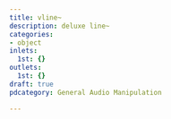 ```yaml
---
title: vline~
description: deluxe line~
categories:
- object
inlets:
  1st: {}
outlets:
  1st: {}
draft: true
pdcategory: General Audio Manipulation

---
```

